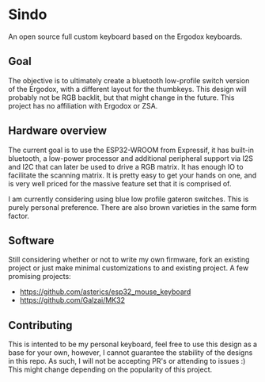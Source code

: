 # Sindo

An open source full custom keyboard based on the Ergodox keyboards.

## Goal

The objective is to ultimately create a bluetooth low-profile switch version of the Ergodox, with a different layout for the thumbkeys. This design will probably not be RGB backlit, but that might change in the future. This project has no affiliation with Ergodox or ZSA.

## Hardware overview

The current goal is to use the ESP32-WROOM from Expressif, it has built-in bluetooth, a low-power processor and additional peripheral support via I2S and I2C that can later be used to drive a RGB matrix. It has enough IO to facilitate the scanning matrix. It is pretty easy to get your hands on one, and is very well priced for the massive feature set that it is comprised of. 

I am currently considering using blue low profile gateron switches. This is purely personal preference. There are also brown varieties in the same form factor.

## Software

Still considering whether or not to write my own firmware, fork an existing project or just make minimal customizations to and existing project. A few promising projects:

- https://github.com/asterics/esp32_mouse_keyboard
- https://github.com/Galzai/MK32

## Contributing

This is intented to be my personal keyboard, feel free to use this design as a base for your own, however, I cannot guarantee the stability of the designs in this repo. As such, I will not be accepting PR's or attending to issues :) This might change depending on the popularity of this project.
